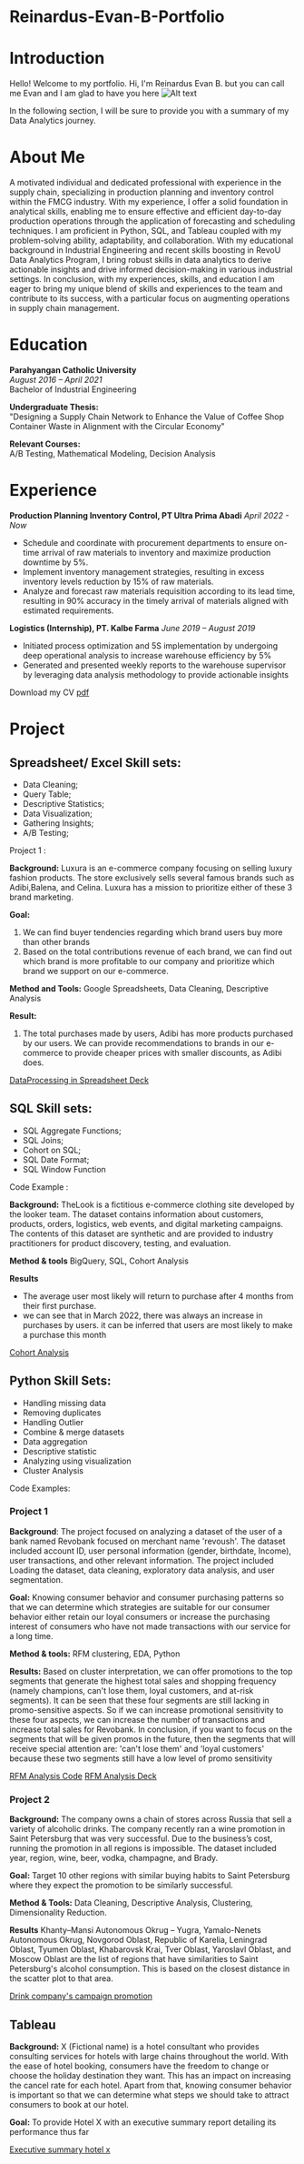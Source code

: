 # Reinardus-Evan-B-Portfolio

# Introduction
Hello!
Welcome to my portfolio. Hi, I'm Reinardus Evan B. but you can call me Evan and I am glad to have you here
![Alt text](1615054938341.jpeg)

In the following section, I will be sure to provide you with a summary of my Data Analytics journey. 

# About Me
A motivated individual and dedicated professional with experience in the supply chain, specializing in production planning and inventory control within the FMCG industry. With my experience, I offer a solid foundation in analytical skills, enabling me to ensure effective and efficient day-to-day production operations through the application of forecasting and scheduling techniques. I am proficient in Python, SQL, and Tableau coupled with my problem-solving ability, adaptability, and collaboration. With my educational background in Industrial Engineering and recent skills boosting in RevoU Data Analytics Program, I bring robust skills in data analytics to derive actionable insights and drive informed decision-making in various industrial settings. In conclusion, with my experiences, skills, and education I am eager to bring my unique blend of skills and experiences to the team and contribute to its success, with a particular focus on augmenting operations in supply chain management.

# Education
**Parahyangan Catholic University**  
*August 2016 – April 2021*  
Bachelor of Industrial Engineering

**Undergraduate Thesis:**  
"Designing a Supply Chain Network to Enhance the Value of Coffee Shop Container Waste in Alignment with the Circular Economy"

**Relevant Courses:**  
A/B Testing, Mathematical Modeling, Decision Analysis

# Experience
**Production Planning Inventory Control, PT Ultra Prima Abadi**
*April 2022 - Now*
- Schedule and coordinate with procurement departments to ensure on-time arrival of raw materials to inventory and maximize production downtime by 5%.
- Implement inventory management strategies, resulting in excess inventory levels reduction by 15% of raw materials.
- Analyze and forecast raw materials requisition according to its lead time, resulting in 90% accuracy in the timely arrival of materials aligned with estimated requirements.

**Logistics (Internship), PT. Kalbe Farma**
*June 2019 – August 2019*
- Initiated process optimization and 5S implementation by undergoing deep operational analysis to increase warehouse efficiency by 5%
- Generated and presented weekly reports to the warehouse supervisor by leveraging data analysis methodology to provide actionable insights

Download my CV [pdf](https://drive.google.com/file/d/1FJPaxOqpS0kawMqrYX-CFHSAlrgTjcqm/view?usp=sharing)

# Project
## Spreadsheet/ Excel Skill sets:
- Data Cleaning;
- Query Table;
- Descriptive Statistics;
- Data Visualization;
- Gathering Insights;
- A/B Testing;

Project 1 :

**Background:** Luxura is an e-commerce company focusing on selling luxury fashion products. The store exclusively sells several famous brands such as Adibi,Balena, and Celina. Luxura has a mission to prioritize either of these 3 brand marketing.

**Goal:**
1. We can find buyer tendencies regarding which brand users buy more than other brands
2. Based on the total contributions revenue of each brand, we can find out which brand is more profitable to our company and prioritize which brand we support on our e-commerce.

**Method and Tools:**
Google Spreadsheets, Data Cleaning, Descriptive Analysis

**Result:**
1. The total purchases made by users, Adibi has more products purchased by our users. We can provide recommendations to brands in our e-commerce to provide cheaper prices with smaller discounts, as
Adibi does.

[DataProcessing in Spreadsheet Deck](https://drive.google.com/file/d/1qloM3zQdGqxqrXSdJVyEsMyAs18X-cIf/view?usp=drive_link)

## SQL Skill sets:
- SQL Aggregate Functions;
- SQL Joins;
- Cohort on SQL;
- SQL Date Format;
- SQL Window Function

Code Example :

**Background:**
TheLook is a fictitious e-commerce clothing site developed by the looker team. The dataset contains information about customers, products, orders, logistics, web events, and digital marketing campaigns. The contents of this dataset are synthetic and are provided to industry practitioners for product discovery, testing, and evaluation.

**Method & tools**
BigQuery, SQL, Cohort Analysis

**Results**
- The average user most likely will return to purchase after 4 months from their first purchase.
-  we can see that in March 2022, there was always an increase in purchases by users. it can be inferred that users are most likely to make a purchase this month

[Cohort Analysis](https://console.cloud.google.com/bigquery?sq=1094489392988:91c3c24200d943d98f599961417da095)

## Python Skill Sets:
- Handling missing data
- Removing duplicates
- Handling Outlier
- Combine & merge datasets
- Data aggregation
- Descriptive statistic
- Analyzing using visualization
- Cluster Analysis

Code Examples:
### Project 1
**Background**: The project focused on analyzing a dataset of the user of a bank named Revobank focused on merchant name 'revoush'. The dataset included account ID, user personal information (gender, birthdate, Income), user transactions, and other relevant information. The project included Loading the dataset, data cleaning, exploratory data analysis, and user segmentation.

**Goal:** Knowing consumer behavior and consumer purchasing patterns so that we can determine which strategies are suitable for our consumer behavior either retain our loyal consumers or increase the purchasing interest of consumers who have not made transactions with our service for a long time.

**Method & tools:**
RFM clustering, EDA, Python

**Results:**
Based on cluster interpretation, we can offer promotions to the top segments that generate the highest total sales and shopping frequency (namely champions, can't lose them, loyal customers, and at-risk segments). It can be seen that these four segments are still lacking in promo-sensitive aspects. So if we can increase promotional sensitivity to these four aspects, we can increase the number of transactions and increase total sales for Revobank. In conclusion, if you want to focus on the segments that will be given promos in the future, then the segments that will receive special attention are: 'can't lose them' and 'loyal customers' because these two segments still have a low level of promo sensitivity

[RFM Analysis Code](https://colab.research.google.com/drive/1AAXpGX09V9EpjlVVhIfupuXLmOU9RCNv?usp=drive_link)
[RFM Analysis Deck](https://docs.google.com/presentation/d/1ltF7nQeVRO6r-dEkBjHIZg8Wzeg3lPJBjp6MeRUNx0Y/edit#slide=id.g295c4c5388d_0_0)

### Project 2
**Background:** The company owns a chain of stores across Russia that sell a variety of alcoholic drinks. The company recently ran a wine promotion in Saint Petersburg that was very successful. Due to the business’s cost, running the promotion in all regions is impossible. The dataset included year, region, wine, beer, vodka, champagne, and Brady.

**Goal:** Target 10 other regions with similar buying habits to Saint Petersburg where they expect the promotion to be similarly successful.

**Method & Tools:**
Data Cleaning, Descriptive Analysis, Clustering, Dimensionality Reduction.

**Results**
Khanty–Mansi Autonomous Okrug – Yugra, Yamalo-Nenets Autonomous Okrug, Novgorod Oblast, Republic of Karelia, Leningrad Oblast, Tyumen Oblast, Khabarovsk Krai, Tver Oblast, Yaroslavl Oblast, and Moscow Oblast are the list of regions that have similarities to Saint Petersburg's alcohol consumption. This is based on the closest distance in the scatter plot to that area. 

[Drink company's campaign promotion](https://github.com/ReinardusEvanB/Project-1/blob/main/Project-01.ipynb)

## Tableau

**Background:**
 X (Fictional name) is a hotel consultant who provides consulting services for hotels with large chains throughout the world. With the ease of hotel booking, consumers have the freedom to change or choose the holiday destination they want. This has an impact on increasing the cancel rate for each hotel. Apart from that, knowing consumer behavior is important so that we can determine what steps we should take to attract consumers to book at our hotel.

 **Goal:**
To provide Hotel X with an executive summary report detailing its performance thus far

[Executive summary hotel x](https://public.tableau.com/app/profile/reinardus.evan.b/viz/DEEP_17041042861150/XExecutiveSummary?publish=yes)




